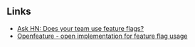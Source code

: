 ## Links
- [Ask HN: Does your team use feature flags?](https://news.ycombinator.com/item?id=30114856)
- [Openfeature - open implementation for feature flag usage](https://openfeature.dev/ )